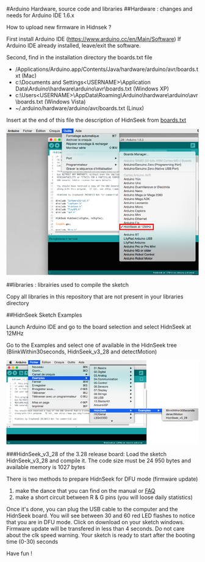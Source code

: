 #Arduino Hardware, source code and libraries
##Hardware : changes and needs for Arduino IDE 1.6.x

How to upload new firmware in Hidnsek ?

First install Arduino IDE (https://www.arduino.cc/en/Main/Software)
If Arduino IDE already installed, leave/exit the software.

Second, find in the installation directory the boards.txt file

* /Applications/Arduino.app/Contents/Java/hardware/arduino/avr/boards.txt (Mac)
* c:\Documents and Settings\<USERNAME>\Application Data\Arduino\hardware\arduino\avr\boards.txt (Windows XP)
* c:\Users\<USERNAME>\AppData\Roaming\Arduino\hardware\arduino\avr\boards.txt (Windows Vista)
* ~/.arduino/hardware/arduino/avr/boards.txt (Linux)

Insert at the end of this file the description of HidnSeek from [boards.txt](Hardware/boards.txt) 

![ArduinoIDE](ArduinoIDE.png)

##libraries : librairies used to compile the sketch

Copy all libraries in this repository that are not present in your libraries directory

##HidnSeek Sketch Examples

Launch Arduino IDE and go to the board selection and select HidnSeek at 12MHz

Go to the Examples and select one of available in the HidnSeek tree (BlinkWithin30seconds, HidnSeek_v3_28 and detectMotion)

![Examples](HnSexamples.png)

###HidnSeek_v3_28 of the 3.28 release board:
Load the sketch HidnSeek_v3_28 and compile it. The code size must be 24 950 bytes and available memory is 1027 bytes

There is two methods to prepare HidnSeek for DFU mode (firmware update)

1. make the dance that you can find on the manual or [FAQ](https://www.hidnseek.fr/faq)
2. make a short circuit between R & G pins (you will loose daily statistics)

Once it's done, you can plug the USB cable to the computer and the HidnSeek board.
You will see between 30 and 60 red LED flashes to notice that you are in DFU mode. Click on download on your sketch windows.
Firmware update will be transfered in less than 4 seconds. Do not care about the clk speed warning.
Your sketch is ready to start after the booting time (0-30) seconds

Have fun !
